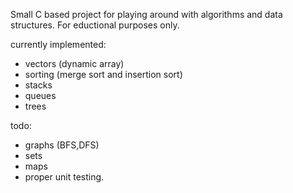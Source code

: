 
Small C based project for playing around with algorithms and data structures.
For eductional purposes only.

currently implemented:
- vectors (dynamic array)
- sorting (merge sort and insertion sort)
- stacks
- queues
- trees

todo:
- graphs (BFS,DFS)
- sets
- maps
- proper unit testing.
